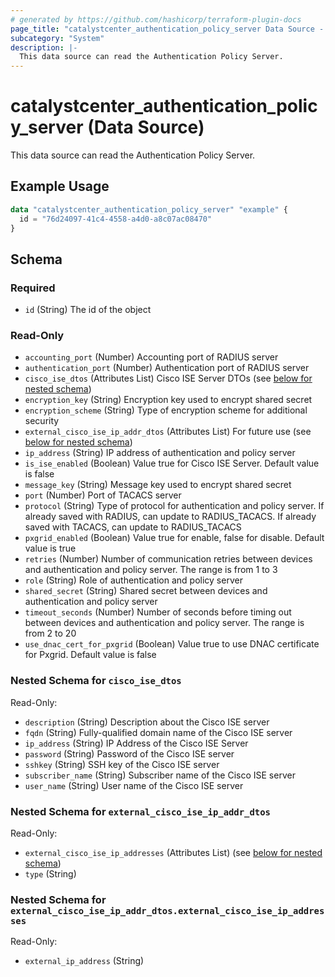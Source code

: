```yaml
---
# generated by https://github.com/hashicorp/terraform-plugin-docs
page_title: "catalystcenter_authentication_policy_server Data Source - terraform-provider-catalystcenter"
subcategory: "System"
description: |-
  This data source can read the Authentication Policy Server.
---
```


# catalystcenter_authentication_policy_server (Data Source)

This data source can read the Authentication Policy Server.

## Example Usage

```terraform
data "catalystcenter_authentication_policy_server" "example" {
  id = "76d24097-41c4-4558-a4d0-a8c07ac08470"
}
```

<!-- schema generated by tfplugindocs -->
## Schema

### Required

- `id` (String) The id of the object

### Read-Only

- `accounting_port` (Number) Accounting port of RADIUS server
- `authentication_port` (Number) Authentication port of RADIUS server
- `cisco_ise_dtos` (Attributes List) Cisco ISE Server DTOs (see [below for nested schema](#nestedatt--cisco_ise_dtos))
- `encryption_key` (String) Encryption key used to encrypt shared secret
- `encryption_scheme` (String) Type of encryption scheme for additional security
- `external_cisco_ise_ip_addr_dtos` (Attributes List) For future use (see [below for nested schema](#nestedatt--external_cisco_ise_ip_addr_dtos))
- `ip_address` (String) IP address of authentication and policy server
- `is_ise_enabled` (Boolean) Value true for Cisco ISE Server. Default value is false
- `message_key` (String) Message key used to encrypt shared secret
- `port` (Number) Port of TACACS server
- `protocol` (String) Type of protocol for authentication and policy server. If already saved with RADIUS, can update to RADIUS_TACACS. If already saved with TACACS, can update to RADIUS_TACACS
- `pxgrid_enabled` (Boolean) Value true for enable, false for disable. Default value is true
- `retries` (Number) Number of communication retries between devices and authentication and policy server. The range is from 1 to 3
- `role` (String) Role of authentication and policy server
- `shared_secret` (String) Shared secret between devices and authentication and policy server
- `timeout_seconds` (Number) Number of seconds before timing out between devices and authentication and policy server. The range is from 2 to 20
- `use_dnac_cert_for_pxgrid` (Boolean) Value true to use DNAC certificate for Pxgrid. Default value is false

<a id="nestedatt--cisco_ise_dtos"></a>
### Nested Schema for `cisco_ise_dtos`

Read-Only:

- `description` (String) Description about the Cisco ISE server
- `fqdn` (String) Fully-qualified domain name of the Cisco ISE server
- `ip_address` (String) IP Address of the Cisco ISE Server
- `password` (String) Password of the Cisco ISE server
- `sshkey` (String) SSH key of the Cisco ISE server
- `subscriber_name` (String) Subscriber name of the Cisco ISE server
- `user_name` (String) User name of the Cisco ISE server


<a id="nestedatt--external_cisco_ise_ip_addr_dtos"></a>
### Nested Schema for `external_cisco_ise_ip_addr_dtos`

Read-Only:

- `external_cisco_ise_ip_addresses` (Attributes List) (see [below for nested schema](#nestedatt--external_cisco_ise_ip_addr_dtos--external_cisco_ise_ip_addresses))
- `type` (String)

<a id="nestedatt--external_cisco_ise_ip_addr_dtos--external_cisco_ise_ip_addresses"></a>
### Nested Schema for `external_cisco_ise_ip_addr_dtos.external_cisco_ise_ip_addresses`

Read-Only:

- `external_ip_address` (String)
